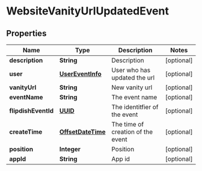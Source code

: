 
# WebsiteVanityUrlUpdatedEvent

## Properties
Name | Type | Description | Notes
------------ | ------------- | ------------- | -------------
**description** | **String** | Description |  [optional]
**user** | [**UserEventInfo**](UserEventInfo.md) | User who has updated the url |  [optional]
**vanityUrl** | **String** | New vanity url |  [optional]
**eventName** | **String** | The event name |  [optional]
**flipdishEventId** | [**UUID**](UUID.md) | The identitfier of the event |  [optional]
**createTime** | [**OffsetDateTime**](OffsetDateTime.md) | The time of creation of the event |  [optional]
**position** | **Integer** | Position |  [optional]
**appId** | **String** | App id |  [optional]




